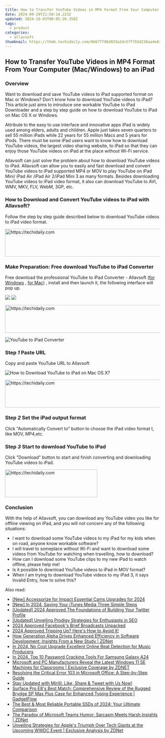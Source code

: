 ```yaml
---
title: How to Transfer YouTube Videos in MP4 Format From Your Computer (Mac/Windows) to an iPad
date: 2024-09-29T21:58:14.223Z
updated: 2024-10-03T00:05:26.350Z
tags:
  - product
categories:
  - allavsoft
thumbnail: https://thmb.techidaily.com/8b677f86d933a2dc57f7b5d236aa4e6146da7e283f8be4d58f50e47e9bc2eba3.jpg
---
```


## How to Transfer YouTube Videos in MP4 Format From Your Computer (Mac/Windows) to an iPad

### Overview

Want to download and save YouTube videos to iPad supported format on Mac or Windows? Don't know how to download YouTube videos to iPad? This article just aims to introduce one workable YouTube to iPad Downloader and a step by step guide on how to download YouTube to iPad on Mac OS X or Windows.

Attribute to the easy to use interface and innovative apps iPad is widely used among elders, adults and children. Apple just takes seven quarters to sell 55 million iPads while 22 years for 55 million Macs and 5 years for iPods. There must be some iPad users want to know how to download YouTube videos, the largest video sharing website, to iPad so that they can enjoy those YouTube videos on iPad at the place without Wi-Fi service.

Allavsoft can just solve the problem about how to download YouTube videos to iPad. Allavsoft can allow you to easily and fast download and convert YouTube videos to iPad supported MP4 or MOV to play YouTube on iPad Mini/ iPad Air /iPad Air 2/iPad Mini 3 as many formats. Besides downloading YouTube videos to iPad video format, it also can download YouTube to AVI, WMV, MKV, FLV, WebM, 3GP, etc.

### How to Download and Convert YouTube videos to iPad with Allavsoft?

Follow the step by step guide described below to download YouTube videos to iPad video format.

<!-- affiliate ads begin -->
<a href="https://appsumo.8odi.net/c/5597632/2123730/7443" target="_top" id="2123730">
  <img src="//a.impactradius-go.com/display-ad/7443-2123730" border="0" alt="https://techidaily.com" width="728" height="90"/>
</a>
<img height="0" width="0" src="https://appsumo.8odi.net/i/5597632/2123730/7443" style="position:absolute;visibility:hidden;" border="0" />
<!-- affiliate ads end -->

### Make Preparation: Free download YouTube to iPad Converter

Free download the professional YouTube to iPad Converter - Allavsoft ([for Windows](https://tools.techidaily.com/allavsoft/products/) , [for Mac](https://tools.techidaily.com/allavsoft/products/)) , install and then launch it, the following interface will pop up.

[![](https://www.allavsoft.com/how-to/../images/how-to/free-download-win.jpg)](https://tools.techidaily.com/allavsoft/products/) [![](https://www.allavsoft.com/how-to/../images/how-to/free-download-mac.jpg)](https://tools.techidaily.com/allavsoft/products/)

<!-- affiliate ads begin -->
<a href="https://ephamedtechinc.pxf.io/c/5597632/2137212/26400" target="_top" id="2137212">
  <img src="//a.impactradius-go.com/display-ad/26400-2137212" border="0" alt="https://techidaily.com" width="728" height="90"/>
</a>
<img height="0" width="0" src="https://ephamedtechinc.pxf.io/i/5597632/2137212/26400" style="position:absolute;visibility:hidden;" border="0" />
<!-- affiliate ads end -->

![YouTube to iPad Converter](https://www.allavsoft.com/how-to/../images/allavsoft-mac/screen-shot-600.jpg)

### Step _1_ Paste URL

Copy and paste YouTube URL to Allavsoft

![How to Download YouTube to iPad on Mac OS X?](https://www.allavsoft.com/how-to/../images/how-to/download-youtube-to-ipad/download-youtube-to-ipad-video-format.jpg)

<!-- affiliate ads begin -->
<a href="https://appsumo.8odi.net/c/5597632/2068411/7443" target="_top" id="2068411">
  <img src="//a.impactradius-go.com/display-ad/7443-2068411" border="0" alt="https://techidaily.com" width="728" height="90"/>
</a>
<img height="0" width="0" src="https://appsumo.8odi.net/i/5597632/2068411/7443" style="position:absolute;visibility:hidden;" border="0" />
<!-- affiliate ads end -->

### Step _2_ Set the iPad output format

Click "Automatically Convert to" button to choose the iPad video format t, like MOV, MP4,etc.

### Step _3_ Start to download YouTube to iPad

Click "Download" button to start and finish converting and downloading YouTube videos to iPad.

<!-- affiliate ads begin -->
<a href="https://aligracehair.sjv.io/c/5597632/2047361/19272" target="_top" id="2047361">
  <img src="//a.impactradius-go.com/display-ad/19272-2047361" border="0" alt="https://techidaily.com" width="300" height="90"/>
</a>
<img height="0" width="0" src="https://aligracehair.sjv.io/i/5597632/2047361/19272" style="position:absolute;visibility:hidden;" border="0" />
<!-- affiliate ads end -->

### Conclusion

With the help of Allavsoft, you can download any YouTube video you like for offline viewing on iPad, and you will not concern any of the following situations:

* I want to download some YouTube videos to my iPad for my kids when on road, anyone know workable software?
* I will travel to someplace without Wi-Fi and want to download some videos from YouTube for watching when travelling, how to download?
* How can I download some YouTube clips to my new iPad to watch offline, please help me!
* Is it possible to download YouTube videos to iPad in MOV format?
* When I am trying to download YouTube videos to my iPad 3, it says Invalid Entry, how to solve this?

<ins class="adsbygoogle"
     style="display:block"
     data-ad-format="autorelaxed"
     data-ad-client="ca-pub-7571918770474297"
     data-ad-slot="1223367746"></ins>

<ins class="adsbygoogle"
     style="display:block"
     data-ad-client="ca-pub-7571918770474297"
     data-ad-slot="8358498916"
     data-ad-format="auto"
     data-full-width-responsive="true"></ins>

<span class="atpl-alsoreadstyle">Also read:</span>
<div><ul>
<li><a href="https://article-files.techidaily.com/new-accessorize-for-impact-essential-cams-upgrades-for-2024/"><u>[New] Accessorize for Impact Essential Cams Upgrades for 2024</u></a></li>
<li><a href="https://screen-mirroring-recording.techidaily.com/new-in-2024-saving-your-itunes-media-three-simple-steps/"><u>[New] In 2024, Saving Your iTunes Media Three Simple Steps</u></a></li>
<li><a href="https://twitter-videos.techidaily.com/updated-2024-approved-the-foundations-of-building-your-twitter-profile/"><u>[Updated] 2024 Approved The Foundations of Building Your Twitter Profile</u></a></li>
<li><a href="https://some-guidance.techidaily.com/updated-unveiling-prodigy-strategies-for-enthusiasts-in-seo/"><u>[Updated] Unveiling Prodigy Strategies for Enthusiasts in SEO</u></a></li>
<li><a href="https://facebook-clips.techidaily.com/2024-approved-facebooks-brief-broadcasts-unpacked/"><u>2024 Approved Facebook's Brief Broadcasts Unpacked</u></a></li>
<li><a href="https://facebook-record-videos.techidaily.com/2024-approved-tripping-up-heres-how-to-avoid-it/"><u>2024 Approved Tripping Up? Here's How to Avoid It!</u></a></li>
<li><a href="https://win-premium.techidaily.com/how-generation-alpha-drives-enhanced-efficiency-in-software-development-insights-from-a-new-study-zdnet/"><u>How Generation Alpha Drives Enhanced Efficiency in Software Development: Insights From a New Study | ZDNet</u></a></li>
<li><a href="https://extra-skills.techidaily.com/in-2024-no-cost-upgrade-excellent-online-beat-detection-for-music-producers/"><u>In 2024, No Cost Upgrade Excellent Online Beat Detection for Music Producers</u></a></li>
<li><a href="https://android-unlock.techidaily.com/in-2024-top-10-password-cracking-tools-for-samsung-galaxy-a24-by-drfone-android/"><u>In 2024, Top 10 Password Cracking Tools For Samsung Galaxy A24</u></a></li>
<li><a href="https://win-premium.techidaily.com/microsoft-and-pc-manufacturers-reveal-the-latest-windows-11-se-machines-for-classrooms-exclusive-coverage-by-zdnet/"><u>Microsoft and PC Manufacturers Reveal the Latest Windows 11 SE Machines for Classrooms | Exclusive Coverage by ZDNET</u></a></li>
<li><a href="https://win-premium.techidaily.com/resolving-the-critical-error-103-in-microsoft-office-a-step-by-step-guide/"><u>Resolving the Critical Error 103 in Microsoft Office: A Step-by-Step Guide</u></a></li>
<li><a href="https://win-premium.techidaily.com/stay-updated-with-mirilli-like-share-and-tweet-with-us-now/"><u>Stay Updated with Mirilli: Like, Share & Tweet with Us Now!</u></a></li>
<li><a href="https://win-premium.techidaily.com/surface-pro-e8s-best-match-comprehensive-review-of-the-rugged-brydge-sp-max-plus-case-for-enhanced-typing-experience-gadgetflow/"><u>Surface Pro E8's Best Match: Comprehensive Review of the Rugged Brydge SP Max Plus Case for Enhanced Typing Experience | GadgetFlow</u></a></li>
<li><a href="https://hardware-tips.techidaily.com/the-best-and-most-reliable-portable-ssds-of-2024-your-ultimate-comparison/"><u>The Best & Most Reliable Portable SSDs of 2024: Your Ultimate Comparison</u></a></li>
<li><a href="https://win-premium.techidaily.com/the-paradox-of-microsoft-teams-humor-sarcasm-meets-harsh-insights-zdnet/"><u>The Paradox of Microsoft Teams Humor: Sarcasm Meets Harsh Insights | ZDNet</u></a></li>
<li><a href="https://win-premium.techidaily.com/unveiling-strategies-for-apples-triumph-over-tech-giants-at-the-upcoming-wwdc-event-exclusive-analysis-by-zdnet/"><u>Unveiling Strategies for Apple's Triumph Over Tech Giants at the Upcoming WWDC Event | Exclusive Analysis by ZDNet</u></a></li>
</ul></div>

